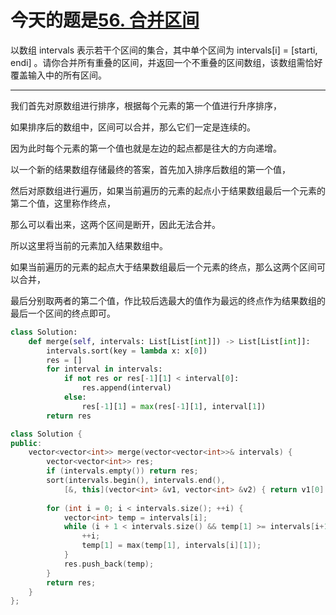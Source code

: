 # 今天的题是[56. 合并区间](https://leetcode-cn.com/problems/merge-intervals/)

以数组 intervals 表示若干个区间的集合，其中单个区间为 intervals[i] = [starti, endi] 。请你合并所有重叠的区间，并返回一个不重叠的区间数组，该数组需恰好覆盖输入中的所有区间。

---

我们首先对原数组进行排序，根据每个元素的第一个值进行升序排序，

如果排序后的数组中，区间可以合并，那么它们一定是连续的。

因为此时每个元素的第一个值也就是左边的起点都是往大的方向递增。

以一个新的结果数组存储最终的答案，首先加入排序后数组的第一个值，

然后对原数组进行遍历，如果当前遍历的元素的起点小于结果数组最后一个元素的第二个值，这里称作终点，

那么可以看出来，这两个区间是断开，因此无法合并。

所以这里将当前的元素加入结果数组中。

如果当前遍历的元素的起点大于结果数组最后一个元素的终点，那么这两个区间可以合并，

最后分别取两者的第二个值，作比较后选最大的值作为最远的终点作为结果数组的最后一个区间的终点即可。

```python
class Solution:
    def merge(self, intervals: List[List[int]]) -> List[List[int]]:
        intervals.sort(key = lambda x: x[0])
        res = []
        for interval in intervals:
            if not res or res[-1][1] < interval[0]:
                res.append(interval)
            else:
                res[-1][1] = max(res[-1][1], interval[1])
        return res
```

```cpp
class Solution {
public:
    vector<vector<int>> merge(vector<vector<int>>& intervals) {
        vector<vector<int>> res;
        if (intervals.empty()) return res;
        sort(intervals.begin(), intervals.end(),
            [&, this](vector<int> &v1, vector<int> &v2) { return v1[0] < v2[0];});
        
        for (int i = 0; i < intervals.size(); ++i) {
            vector<int> temp = intervals[i];
            while (i + 1 < intervals.size() && temp[1] >= intervals[i+1][0]) {
                ++i;
                temp[1] = max(temp[1], intervals[i][1]);
            }
            res.push_back(temp);
        }
        return res;
    }
};
```

